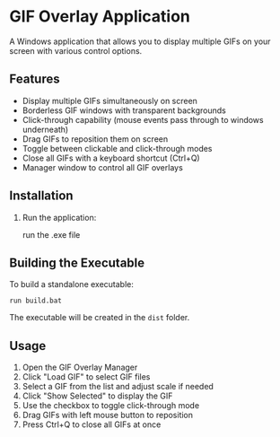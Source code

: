 # GIF Overlay Application

A Windows application that allows you to display multiple GIFs on your screen with various control options.

## Features

- Display multiple GIFs simultaneously on screen
- Borderless GIF windows with transparent backgrounds
- Click-through capability (mouse events pass through to windows underneath)
- Drag GIFs to reposition them on screen
- Toggle between clickable and click-through modes
- Close all GIFs with a keyboard shortcut (Ctrl+Q)
- Manager window to control all GIF overlays

## Installation

1. Run the application:

   run the .exe file

## Building the Executable

To build a standalone executable:

```
run build.bat
```

The executable will be created in the `dist` folder.

## Usage

1. Open the GIF Overlay Manager
2. Click "Load GIF" to select GIF files
3. Select a GIF from the list and adjust scale if needed
4. Click "Show Selected" to display the GIF
5. Use the checkbox to toggle click-through mode
6. Drag GIFs with left mouse button to reposition
7. Press Ctrl+Q to close all GIFs at once